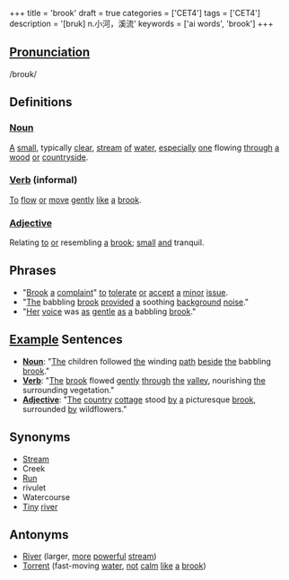 +++
title = 'brook'
draft = true
categories = ['CET4']
tags = ['CET4']
description = '[bruk] n.小河，溪流'
keywords = ['ai words', 'brook']
+++

## [Pronunciation](/en/post/pronunciation/)
/broʊk/

## Definitions
### [Noun](/en/post/noun/)
[A](/en/post/a/) [small](/en/post/small/), typically [clear](/en/post/clear/), [stream](/en/post/stream/) [of](/en/post/of/) [water](/en/post/water/), [especially](/en/post/especially/) [one](/en/post/one/) flowing [through](/en/post/through/) [a](/en/post/a/) [wood](/en/post/wood/) [or](/en/post/or/) [countryside](/en/post/countryside/).

### [Verb](/en/post/verb/) (informal)
[To](/en/post/to/) [flow](/en/post/flow/) [or](/en/post/or/) [move](/en/post/move/) [gently](/en/post/gently/) [like](/en/post/like/) [a](/en/post/a/) [brook](/en/post/brook/).

### [Adjective](/en/post/adjective/)
Relating [to](/en/post/to/) [or](/en/post/or/) resembling [a](/en/post/a/) [brook](/en/post/brook/); [small](/en/post/small/) [and](/en/post/and/) tranquil.

## Phrases
- "[Brook](/en/post/brook/) [a](/en/post/a/) [complaint](/en/post/complaint/)" [to](/en/post/to/) [tolerate](/en/post/tolerate/) [or](/en/post/or/) [accept](/en/post/accept/) [a](/en/post/a/) [minor](/en/post/minor/) [issue](/en/post/issue/).
- "[The](/en/post/the/) babbling [brook](/en/post/brook/) [provided](/en/post/provided/) [a](/en/post/a/) soothing [background](/en/post/background/) [noise](/en/post/noise/)."
- "[Her](/en/post/her/) [voice](/en/post/voice/) was [as](/en/post/as/) [gentle](/en/post/gentle/) [as](/en/post/as/) [a](/en/post/a/) babbling [brook](/en/post/brook/)."

## [Example](/en/post/example/) Sentences
- **[Noun](/en/post/noun/)**: "[The](/en/post/the/) children followed [the](/en/post/the/) winding [path](/en/post/path/) [beside](/en/post/beside/) [the](/en/post/the/) babbling [brook](/en/post/brook/)."
- **[Verb](/en/post/verb/)**: "[The](/en/post/the/) [brook](/en/post/brook/) flowed [gently](/en/post/gently/) [through](/en/post/through/) [the](/en/post/the/) [valley](/en/post/valley/), nourishing [the](/en/post/the/) surrounding vegetation."
- **[Adjective](/en/post/adjective/)**: "[The](/en/post/the/) [country](/en/post/country/) [cottage](/en/post/cottage/) stood [by](/en/post/by/) [a](/en/post/a/) picturesque [brook](/en/post/brook/), surrounded [by](/en/post/by/) wildflowers."

## Synonyms
- [Stream](/en/post/stream/)
- Creek
- [Run](/en/post/run/)
- rivulet
- Watercourse
- [Tiny](/en/post/tiny/) [river](/en/post/river/)

## Antonyms
- [River](/en/post/river/) (larger, [more](/en/post/more/) [powerful](/en/post/powerful/) [stream](/en/post/stream/))
- [Torrent](/en/post/torrent/) (fast-moving [water](/en/post/water/), [not](/en/post/not/) [calm](/en/post/calm/) [like](/en/post/like/) [a](/en/post/a/) [brook](/en/post/brook/))
